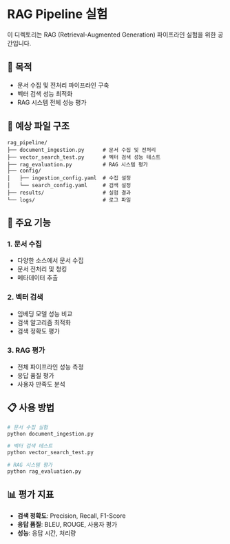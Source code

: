 # RAG Pipeline 실험

이 디렉토리는 RAG (Retrieval-Augmented Generation) 파이프라인 실험을 위한 공간입니다.

## 🎯 목적

- 문서 수집 및 전처리 파이프라인 구축
- 벡터 검색 성능 최적화
- RAG 시스템 전체 성능 평가

## 📁 예상 파일 구조

```
rag_pipeline/
├── document_ingestion.py      # 문서 수집 및 전처리
├── vector_search_test.py      # 벡터 검색 성능 테스트
├── rag_evaluation.py          # RAG 시스템 평가
├── config/
│   ├── ingestion_config.yaml  # 수집 설정
│   └── search_config.yaml     # 검색 설정
├── results/                   # 실험 결과
└── logs/                      # 로그 파일
```

## 🔧 주요 기능

### 1. 문서 수집
- 다양한 소스에서 문서 수집
- 문서 전처리 및 청킹
- 메타데이터 추출

### 2. 벡터 검색
- 임베딩 모델 성능 비교
- 검색 알고리즘 최적화
- 검색 정확도 평가

### 3. RAG 평가
- 전체 파이프라인 성능 측정
- 응답 품질 평가
- 사용자 만족도 분석

## 📋 사용 방법

```bash
# 문서 수집 실험
python document_ingestion.py

# 벡터 검색 테스트
python vector_search_test.py

# RAG 시스템 평가
python rag_evaluation.py
```

## 📊 평가 지표

- **검색 정확도**: Precision, Recall, F1-Score
- **응답 품질**: BLEU, ROUGE, 사용자 평가
- **성능**: 응답 시간, 처리량 
